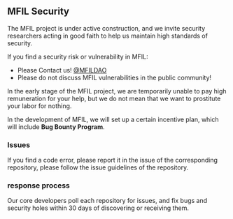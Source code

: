 ## MFIL Security

The MFIL project is under active construction, and we invite security researchers acting in good faith to help us maintain high standards of security.

If you find a security risk or vulnerability in MFIL:
- Please Contact us! [@MFILDAO](https://github.com/MFILDAO)
- Please do not discuss MFIL vulnerabilities in the public community!

In the early stage of the MFIL project, we are temporarily unable to pay high remuneration for your help, but we do not mean that we want to prostitute your labor for nothing.

In the development of MFIL, we will set up a certain incentive plan, which will include **Bug Bounty Program**.

### Issues

If you find a code error, please report it in the issue of the corresponding repository, please follow the issue guidelines of the repository.

### response process

Our core developers poll each repository for issues, and fix bugs and security holes within 30 days of discovering or receiving them.
